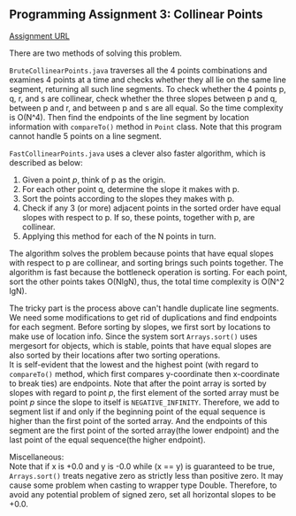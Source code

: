 ## Programming Assignment 3:  Collinear Points

[Assignment URL](https://class.coursera.org/algs4partI-010/assignment/view?assignment_id=4)

There are two methods of solving this problem.

`BruteCollinearPoints.java` traverses all the 4 points combinations and examines 4 points at a time and checks whether they all lie on the same line segment, returning all such line segments.
To check whether the 4 points p, q, r, and s are collinear, check whether the three slopes between p and q, between p and r, and between p and s are all equal.
So the time complexity is O(N^4).
Then find the endpoints of the line segment by location information with `compareTo()` method in `Point` class.
Note that this program cannot handle 5 points on a line segment.

`FastCollinearPoints.java` uses a clever also faster algorithm, which is described as below:  
1. Given a point *p*, think of p as the origin.   
2. For each other point q, determine the slope it makes with p.  
3. Sort the points according to the slopes they makes with p.  
4. Check if any 3 (or more) adjacent points in the sorted order have equal slopes with respect to p. 
If so, these points, together with p, are collinear.  
5. Applying this method for each of the N points in turn.

The algorithm solves the problem because points that have equal slopes with respect to p are collinear, and sorting brings such points together. 
The algorithm is fast because the bottleneck operation is sorting.
For each point, sort the other points takes O(NlgN), thus, the total time complexity is O(N^2 lgN).

The tricky part is the process above can't handle duplicate line segments.
We need some modifications to get rid of duplications and find endpoints for each segment.
Before sorting by slopes, we first sort by locations to make use of location info.
Since the system sort `Arrays.sort()` uses mergesort for objects, which is stable, points that have equal slopes are also sorted by their locations after two sorting operations.  
It is self-evident that the lowest and the highest point (with regard to `compareTo()` method, which first compares y-coordinate then x-coordinate to break ties) are endpoints. 
Note that after the point array is sorted by slopes with regard to point *p*, the first element of the sorted array must be point *p* since the slope to itself is `NEGATIVE_INFINITY`.
Therefore, we add to segment list if and only if the beginning point of the equal sequence is higher than the first point of the sorted array.
And the endpoints of this segment are the first point of the sorted array(the lower endpoint) and the last point of the equal sequence(the higher endpoint).

Miscellaneous:  
Note that if x is +0.0 and y is -0.0 while (x == y) is guaranteed to be true, `Arrays.sort()` treats negative zero as strictly less than positive zero. 
It may cause some problem when casting to wrapper type Double. 
Therefore, to avoid any potential problem of signed zero, set all horizontal slopes to be +0.0.